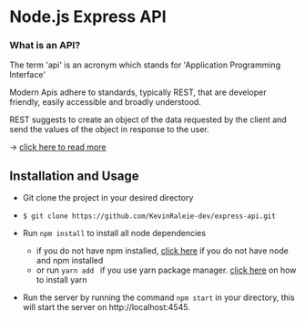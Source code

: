 # Node.js Express API

### What is an API?

The term 'api' is an acronym which stands for 'Application Programming Interface'

Modern Apis adhere to standards, typically REST, that are developer friendly, easily accessible and broadly understood.

REST suggests to create an object of the data requested by the client and send the values of the object in response to the user. 

 -> <a href="https://www.edureka.co/blog/what-is-rest-api/">click here to read more</a>

 ## Installation and Usage

 * Git clone the project in your desired directory
 *  `$ git clone https://github.com/KevinRaleie-dev/express-api.git`

 * Run `npm install` to install all node  dependencies  
    - if you do not have npm installed, <a href="https://nodejs.org/en/">click here</a> if you do not have node and npm installed
    - or run `yarn add ` if you use yarn package manager.  <a href="https://yarnpkg.com/">click here</a> on how to install yarn

* Run the server by running the command `npm start` in your directory, this will start the server on http://localhost:4545. 






